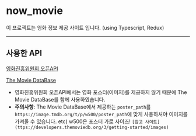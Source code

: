 # now_movie
이 프로젝트는 영화 정보 제공 사이트 입니다. (using Typescript, Redux)

---

## 사용한 API
[영화진흥위원회 오픈API](http://www.kobis.or.kr/kobisopenapi/homepg/main/main.do)

[The Movie DataBase](https://developers.themoviedb.org/3/search/search-movies)
- 영화진흥위원회 오픈API에서는 영화 포스터(이미지)를 제공하지 않기 때문에 The Movie DataBase를 함께 사용하였습니다.
- **주의사항**: The Movie DataBase에서 제공하는 `poster_path`를 `https://image.tmdb.org/t/p/w500/poster_path`에 맞게 사용하셔야 이미지를 가져올 수 있습니다. etc) w500은 포스터 가로 사이즈! `[참고 사이트](ttps://developers.themoviedb.org/3/getting-started/images)`

